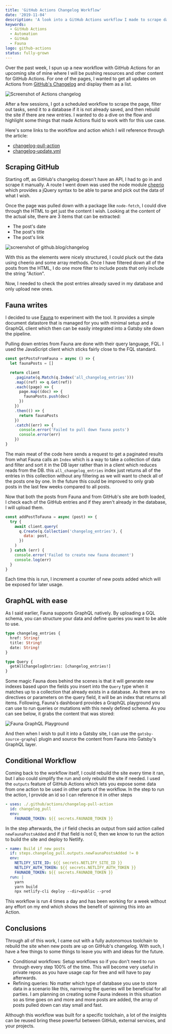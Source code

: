 ```yaml
---
title: 'GitHub Actions Changelog Workflow'
date: '2019-11-04'
description: 'A look into a GitHub Actions workflow I made to scrape data from GitHub and present the data into a Gatsby site'
keywords:
  - GitHub Actions
  - Automation
  - GitHub
  - Fauna
logo: github-actions
status: fully-grown
---
```


Over the past week, I spun up a new workflow with GitHub Actions for an upcoming site of mine where I will be pushing resources and other content for GitHub Actions. For one of the pages, I wanted to get all updates on Actions from [GitHub's Changelog](https://github.blog/changelog/) and display them as a list.

![Screenshot of Actions changelog](./changelog-screenshot.png)

After a few sessions, I got a scheduled workflow to scrape the page, filter out tasks, send it to a database if it is not already saved, and then rebuild the site if there are new entries. I wanted to do a dive on the flow and highlight some things that made Actions fluid to work with for this use case.

Here's some links to the workflow and action which I will reference through the article:

- [changelog-pull-action](https://github.com/lannonbr/ActionsResourceSite/tree/master/.github/actions/changelog-pull-action)
- [changelog-update.yml](https://github.com/lannonbr/ActionsResourceSite/blob/master/.github/workflows/changelog-update.yml)

## Scraping GitHub

Starting off, as GitHub's changelog doesn't have an API, I had to go in and scrape it manually. A route I went down was used the node module [cheerio](https://www.npmjs.com/package/cheerio) which provides a jQuery syntax to be able to parse and pick out the data of what I wish.

Once the page was pulled down with a package like `node-fetch`, I could dive through the HTML to get just the content I wish. Looking at the content of the actual site, there are 3 items that can be extracted:

- The post's date
- The post's title
- The post's link

![screenshot of github.blog/changelog](github-changelog-list.png)

With this as the elements were nicely structured, I could pluck out the data using cheerio and some array methods. Once I have filtered down all of the posts from the HTML, I do one more filter to include posts that only include the string "Action".

Now, I needed to check the post entries already saved in my database and only upload new ones.

## Fauna writes

I decided to use [Fauna](https://fauna.com/) to experiment with the tool. It provides a simple document datastore that is managed for you with minimal setup and a GraphQL client which then can be easily integrated into a Gatsby site down the pipeline.

Pulling down entries from Fauna are done with their query language, FQL. I used the JavaScript client which sticks fairly close to the FQL standard.

```js
const getPostsFromFauna = async () => {
  let faunaPosts = []

  return client
    .paginate(q.Match(q.Index('all_changelog_entries')))
    .map((ref) => q.Get(ref))
    .each((page) => {
      page.map((doc) => {
        faunaPosts.push(doc)
      })
    })
    .then(() => {
      return faunaPosts
    })
    .catch((err) => {
      console.error('Failed to pull down fauna posts')
      console.error(err)
    })
}
```

The main meat of the code here sends a request to get a paginated results from what Fauna calls an `Index` which is a way to take a collection of data and filter and sort it in the DB layer rather than in a client which reduces reads from the DB. this `all_changelog_entries` index just returns all of the entries in this collection without any filtering as we will want to check all of the posts one by one. In the future this could be improved to only grab posts in the last few weeks compared to all posts.

Now that both the posts from Fauna and from GitHub's site are both loaded, I check each of the GitHub entries and if they aren't already in the database, I will upload them.

```js
const addPostToFauna = async (post) => {
  try {
    await client.query(
      q.Create(q.Collection('changelog_entries'), {
        data: post,
      })
    )
  } catch (err) {
    console.error('Failed to create new fauna document')
    console.log(err)
  }
}
```

Each time this is run, I increment a counter of new posts added which will be exposed for later usage.

## GraphQL with ease

As I said earlier, Fauna supports GraphQL natively. By uploading a GQL schema, you can structure your data and define queries you want to be able to use.

```graphql
type changelog_entries {
  href: String!
  title: String!
  date: String!
}

type Query {
  getAllChangelogEntries: [changelog_entries!]
}
```

Some magic Fauna does behind the scenes is that it will generate new indexes based upon the fields you insert into the `Query` type when it matches up to a collection that already exists in a database. As there are no directives or parameters on the query field, it will be an index that returns all items. Following, Fauna's dashboard provides a GraphQL playground you can use to run queries or mutations with this newly defined schema. As you can see below, it grabs the content that was stored:

![Fauna GraphQL Playground](./fauna-graphql.png)

And then when I wish to pull it into a Gatsby site, I can use the `gatsby-source-graphql` plugin and source the content from Fauna into Gatsby's GraphQL layer.

## Conditional Workflow

Coming back to the workflow itself, I could rebuild the site every time it ran, but I also could simplify the run and only rebuild the site if needed. I used the `outputs` feature of GitHub Actions which lets you expose some data from one action to be used in other parts of the workflow. In the step to run the action, I provide an id so I can reference it in other steps

```yaml
- uses: ./.github/actions/changelog-pull-action
  id: changelog_pull
  env:
    FAUNADB_TOKEN: ${{ secrets.FAUNADB_TOKEN }}
```

In the step afterwards, the `if` field checks an output from said action called `newFaunaPostsAdded` and if that field is not 0, then we know to run the action to build the site and deploy to Netlify.

```yaml
- name: Build if new posts
  if: steps.changelog_pull.outputs.newFaunaPostsAdded != 0
  env:
    NETLIFY_SITE_ID: ${{ secrets.NETLIFY_SITE_ID }}
    NETLIFY_AUTH_TOKEN: ${{ secrets.NETLIFY_AUTH_TOKEN }}
    FAUNADB_TOKEN: ${{ secrets.FAUNADB_TOKEN }}
  run: |
    yarn
    yarn build
    npx netlify-cli deploy --dir=public --prod
```

This workflow is run 4 times a day and has been working for a week without any effort on my end which shows the benefit of spinning this into an Action.

## Conclusions

Through all of this work, I came out with a fully autonomous toolchain to rebuild the site when new posts are up on GitHub's changelog. With such, I have a few things to some things to leave you with and ideas for the future.

- Conditional workflows: Setup workflows so if you don't need to run through every step 100% of the time. This will become very useful in private repos as you have usage cap for free and will have to pay afterwards.
- Refining queries: No matter which type of database you use to store data in a scenario like this, narrowing the queries will be beneficial for all parties. I am planning on creating some Fauna indexes in this situation so as time goes on and more and more posts are added, the array of posts pulled down can stay small and fast.

Although this workflow was built for a specific toolchain, a lot of the insights can be reused bring these powerful between GitHub, external services, and your projects.
